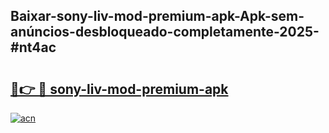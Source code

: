 ## Baixar-sony-liv-mod-premium-apk-Apk-sem-anúncios-desbloqueado-completamente-2025-#nt4ac

# <h2><a href="https://ainizakaria.my?title=sony-liv-mod-premium-apk&ref=22M">🔗👉 🔴 sony-liv-mod-premium-apk</a></h2>

[![acn](https://github.com/user-attachments/assets/0f9c940e-d8b0-45ae-aac7-cd30a18b3e1c)](https://ainizakaria.my?title=sony-liv-mod-premium-apk&ref=22M)

